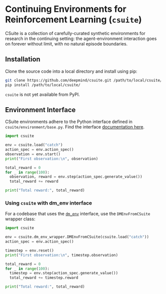 # Continuing Environments for Reinforcement Learning (`csuite`)


CSuite is a collection of carefully-curated synthetic environments for
research in the continuing setting: the agent-environment interaction goes on
forever without limit, with no natural episode boundaries.

## Installation

Clone the source code into a local directory and install using pip:

```sh
git clone https://github.com/deepmind/csuite.git /path/to/local/csuite/
pip install /path/to/local/csuite/
```

`csuite` is not yet available from PyPI.

## Environment Interface

CSuite environments adhere to the Python interface defined in `csuite/environment/base.py`.
Find the interface [documentation here](https://rl-csuite.readthedocs.io/en/latest/api.html).

```python
import csuite

env = csuite.load("catch")
action_spec = env.action_spec()
observation = env.start()
print("First observation:\n", observation)

total_reward = 0
for _ in range(100):
  observation, reward = env.step(action_spec.generate_value())
  total_reward += reward

print("Total reward:", total_reward)
```

### Using `csuite` with dm_env interface

For a codebase that uses the [`dm_env`](https://github.com/deepmind/dm_env) interface, use the `DMEnvFromCSuite` wrapper class:

```python
import csuite

env = csuite.dm_env_wrapper.DMEnvFromCSuite(csuite.load("catch"))
action_spec = env.action_spec()

timestep = env.reset()
print("First observation:\n", timestep.observation)

total_reward = 0
for _ in range(100):
  timestep = env.step(action_spec.generate_value())
  total_reward += timestep.reward

print("Total reward:", total_reward)
```

